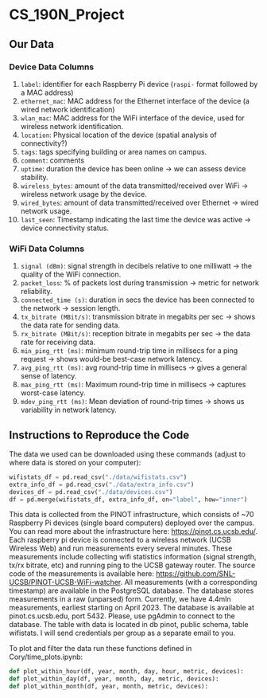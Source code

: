 # CS_190N_Project

## Our Data

### Device Data Columns

1. `label`: identifier for each Raspberry Pi device (`raspi-` format followed by a MAC address)
2. `ethernet_mac`: MAC address for the Ethernet interface of the device (a wired network identification)
3. `wlan_mac`: MAC address for the WiFi interface of the device, used for wireless network identification.
4. `location`: Physical location of the device (spatial analysis of connectivity?)
5. `tags`: tags specifying building or area names on campus.
6. `comment`: comments
7. `uptime`: duration the device has been online -> we can assess device stability.
8. `wireless_bytes`: amount of the data transmitted/received over WiFi -> wireless network usage by the device.
9. `wired_bytes`: amount of data transmitted/received over Ethernet -> wired network usage.
10. `last_seen`: Timestamp indicating the last time the device was active -> device connectivity status.

### WiFi Data Columns

1. `signal (dBm)`: signal strength in decibels relative to one milliwatt -> the quality of the WiFi connection.
2. `packet_loss`: % of packets lost during transmission -> metric for network reliability.
3. `connected_time (s)`: duration in secs the device has been connected to the network -> session length.
4. `tx_bitrate (MBit/s)`: transmission bitrate in megabits per sec -> shows the data rate for sending data.
5. `rx_bitrate (MBit/s)`: reception bitrate in megabits per sec -> the data rate for receiving data.
6. `min_ping_rtt (ms)`: minimum round-trip time in millisecs for a ping request -> shows would-be best-case network latency.
7. `avg_ping_rtt (ms)`: avg round-trip time in millisecs -> gives a general sense of latency.
8. `max_ping_rtt (ms)`: Maximum round-trip time in millisecs -> captures worst-case latency.
9. `mdev_ping_rtt (ms)`: Mean deviation of round-trip times -> shows us variability in network latency.

## Instructions to Reproduce the Code

The data we used can be downloaded using these commands (adjust to where data is stored on your computer):

```python
wifistats_df = pd.read_csv("./data/wifistats.csv")
extra_info_df = pd.read_csv("./data/extra_info.csv")
devices_df = pd.read_csv("./data/devices.csv")
df = pd.merge(wifistats_df, extra_info_df, on="label", how="inner")
```

This data is collected from the PINOT infrastructure, which consists of ~70 Raspberry Pi devices (single board computers) deployed over the campus. You can read more about the infrastructure here: https://pinot.cs.ucsb.edu/.
Each raspberry pi device is connected to a wireless network (UCSB Wireless Web) and run measurements every several minutes. These measurements include collecting wifi statistics information (signal strength, tx/rx bitrate, etc) and running ping to the UCSB gateway router. The source code of the measurements is available here: https://github.com/SNL-UCSB/PINOT-UCSB-WiFi-watcher. All measurements (with a corresponding timestamp) are available in the PostgreSQL database.
The database stores measurements in a raw (unparsed) form. Currently, we have 4.4mln measurements, earliest starting on April 2023. The database is available at pinot.cs.ucsb.edu, port 5432. Please, use pgAdmin to connect to the database. The table with data is located in db pinot, public schema, table wifistats. I will send credentials per group as a separate email to you.

To plot and filter the data run these functions defined in Cory/time_plots.ipynb:

```python
def plot_within_hour(df, year, month, day, hour, metric, devices):
def plot_within_day(df, year, month, day, metric, devices):
def plot_within_month(df, year, month, metric, devices):
```

































